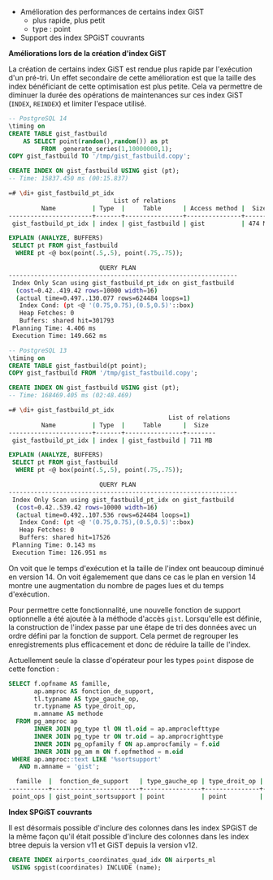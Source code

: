 
<div class="slide-content">

* Amélioration des performances de certains index GiST
  * plus rapide, plus petit
  * type : point
* Support des index SPGiST couvrants

</div>

<div class="notes">

**Améliorations lors de la création d'index GiST**
<!--
Les commits sur ce sujet sont :

* https://git.postgresql.org/gitweb/?p=postgresql.git;a=commit;h=16fa9b2b30a357b4aea982bd878ec2e5e002dbcc

Discussion

* https://www.postgresql.org/message-id/flat/1A36620E-CAD8-4267-9067-FB31385E7C0D@yandex-team.ru
-->

La création de certains index GiST est rendue plus rapide par l'exécution d'un
pré-tri. Un effet secondaire de cette amélioration est que la taille des index
bénéficiant de cette optimisation est plus petite. Cela va permettre de
diminuer la durée des opérations de maintenances sur ces index GiST (`INDEX`,
`REINDEX`) et limiter l'espace utilisé.

```sql
-- PostgreSQL 14
\timing on
CREATE TABLE gist_fastbuild 
    AS SELECT point(random(),random()) as pt
         FROM  generate_series(1,10000000,1);
COPY gist_fastbuild TO '/tmp/gist_fastbuild.copy';

CREATE INDEX ON gist_fastbuild USING gist (pt);
-- Time: 15837.450 ms (00:15.837)
```
```sh
=# \di+ gist_fastbuild_pt_idx
                             List of relations
         Name          | Type  |     Table      | Access method |  Size  
-----------------------+-------+----------------+---------------+--------
 gist_fastbuild_pt_idx | index | gist_fastbuild | gist          | 474 MB 
```
```sql
EXPLAIN (ANALYZE, BUFFERS) 
 SELECT pt FROM gist_fastbuild 
  WHERE pt <@ box(point(.5,.5), point(.75,.75));
```
```sh
                         QUERY PLAN
---------------------------------------------------------------
 Index Only Scan using gist_fastbuild_pt_idx on gist_fastbuild
  (cost=0.42..419.42 rows=10000 width=16)
  (actual time=0.497..130.077 rows=624484 loops=1)
   Index Cond: (pt <@ '(0.75,0.75),(0.5,0.5)'::box)
   Heap Fetches: 0
   Buffers: shared hit=301793
 Planning Time: 4.406 ms
 Execution Time: 149.662 ms
```
```sql
-- PostgreSQL 13
\timing on
CREATE TABLE gist_fastbuild(pt point);
COPY gist_fastbuild FROM '/tmp/gist_fastbuild.copy';

CREATE INDEX ON gist_fastbuild USING gist (pt);
-- Time: 168469.405 ms (02:48.469)
```
```sh
=# \di+ gist_fastbuild_pt_idx
                                            List of relations
         Name          | Type  |     Table      |  Size  
-----------------------+-------+----------------+--------
 gist_fastbuild_pt_idx | index | gist_fastbuild | 711 MB 
```
```sql
EXPLAIN (ANALYZE, BUFFERS) 
 SELECT pt FROM gist_fastbuild 
  WHERE pt <@ box(point(.5,.5), point(.75,.75));
```
```sh
                         QUERY PLAN
---------------------------------------------------------------
 Index Only Scan using gist_fastbuild_pt_idx on gist_fastbuild 
  (cost=0.42..539.42 rows=10000 width=16)
  (actual time=0.492..107.536 rows=624484 loops=1)
   Index Cond: (pt <@ '(0.75,0.75),(0.5,0.5)'::box)
   Heap Fetches: 0
   Buffers: shared hit=17526
 Planning Time: 0.143 ms
 Execution Time: 126.951 ms
```

On voit que le temps d'exécution et la taille de l'index ont beaucoup diminué
en version 14. On voit égalemement que dans ce cas le plan en version 14 montre
une augmentation du nombre de pages lues et du temps d'exécution.

Pour permettre cette fonctionnalité, une nouvelle fonction de support
optionnelle a été ajoutée à la méthode d'accès `gist`. Lorsqu'elle est définie,
la construction de l'index passe par une étape de tri des données avec un ordre
défini par la fonction de support. Cela permet de regrouper les enregistrements
plus efficacement et donc de réduire la taille de l'index.

Actuellement seule la classe d'opérateur pour les types `point` dispose de cette
fonction :

```sql
SELECT f.opfname AS famille,
       ap.amproc AS fonction_de_support,
       tl.typname AS type_gauche_op,
       tr.typname AS type_droit_op,
       m.amname AS methode
  FROM pg_amproc ap
       INNER JOIN pg_type tl ON tl.oid = ap.amproclefttype
       INNER JOIN pg_type tr ON tr.oid = ap.amprocrighttype
       INNER JOIN pg_opfamily f ON ap.amprocfamily = f.oid
       INNER JOIN pg_am m ON f.opfmethod = m.oid
 WHERE ap.amproc::text LIKE '%sortsupport'
   AND m.amname = 'gist';
```
```sh
  famille  |  fonction_de_support   | type_gauche_op | type_droit_op | methode
-----------+------------------------+----------------+---------------+---------
 point_ops | gist_point_sortsupport | point          | point         | gist
```

**Index SPGiST couvrants**
<!--
Les commits sur ce sujet sont :

* https://git.postgresql.org/gitweb/?p=postgresql.git;a=commit;h=09c1c6ab4bc5764dd69c53ccfd43b2060b1fd090

Discussion

* https://commitfest.postgresql.org/32/2675/
-->

Il est désormais possible d'inclure des colonnes dans les index SPGiST de la
même façon qu'il était possible d'inclure des colonnes dans les index btree
depuis la version v11 et GiST depuis la version v12.

```sql
CREATE INDEX airports_coordinates_quad_idx ON airports_ml 
 USING spgist(coordinates) INCLUDE (name);
```

</div>
